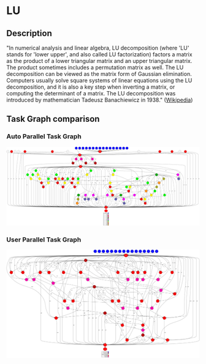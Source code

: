 # LU


## Description

"In numerical analysis and linear algebra, LU decomposition (where 'LU' stands for
'lower upper', and also called LU factorization) factors a matrix as the product of
a lower triangular matrix and an upper triangular matrix. The product sometimes
includes a permutation matrix as well. The LU decomposition can be viewed as the
matrix form of Gaussian elimination. Computers usually solve square systems of linear
equations using the LU decomposition, and it is also a key step when inverting a
matrix, or computing the determinant of a matrix. The LU decomposition was introduced
by mathematician Tadeusz Banachiewicz in 1938." 
([Wikipedia][wikipedia-lu])


## Task Graph comparison

### Auto Parallel Task Graph

![AutoParallel Task Graph](./autoparallel/complete_graph.png)

### User Parallel Task Graph

![UserParallel Task Graph](./userparallel/complete_graph.png)


[wikipedia-lu]: https://en.wikipedia.org/wiki/LU_decomposition
